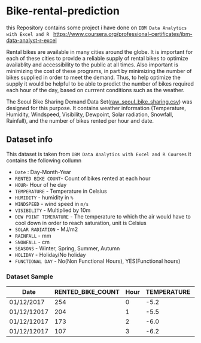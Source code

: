 # Bike-rental-prediction

this Repository contains some project i have done on `IBM Data Analytics with Excel and R `
 https://www.coursera.org/professional-certificates/ibm-data-analyst-r-excel

Rental bikes are available in many cities around the globe. It is important for each of these cities to provide a reliable supply of rental bikes to optimize availablity and accessibility to the public at all times. Also important is minimizing the cost of these programs, in part by minimizing the number of bikes supplied in order to meet the demand. Thus, to help optimize the supply it would be helpful to be able to predict the number of bikes required each hour of the day, based on currrent conditions such as the weather.

The Seoul Bike Sharing Demand Data Set([raw_seoul_bike_sharing.csv](raw_seoul_bike_sharing.csv)) was designed for this purpose. It contains weather information (Temperature, Humidity, Windspeed, Visibility, Dewpoint, Solar radiation, Snowfall, Rainfall), and the number of bikes rented per hour and date.

## Dataset info
This dataset is taken from  `IBM Data Analytics with Excel and R Courses` 
it contains the following collumn
*   `Date` : Day-Month-Year
*   `RENTED BIKE COUNT`- Count of bikes rented at each hour
*   `HOUR`- Hour of he day
*   `TEMPERATURE` - Temperature in Celsius
*   `HUMIDITY` - humidity in `%`
*   `WINDSPEED` - wind speed in `m/s`
*   `VISIBILITY` - Multiplied by 10m
*   `DEW POINT TEMERATURE` - The temperature to which the air would have to cool down in order to reach saturation, unit is Celsius
*   `SOLAR RADIATION` - MJ/m2
*   `RAINFALL` - mm
*   `SNOWFALL` - cm
*   `SEASONS` - Winter, Spring, Summer, Autumn
*   `HOLIDAY` - Holiday/No holiday
*   `FUNCTIONAL DAY` - No(Non Functional Hours), YES(Functional hours)
### Dataset Sample
| Date     | RENTED_BIKE_COUNT | Hour | TEMPERATURE | HUMIDITY | WIND_SPEED | VISIBILITY | DEW_POINT_TEMPERATURE | SOLAR_RADIATION | RAINFALL | SNOWFALL | SEASONS | HOLIDAY   | FUNCTIONING_DAY |
| ---------|-------------------| -----|-------------|----------|------------|------------|-----------------------|----------------------------|----------|----------|---------|-----------|-----------------|
|01/12/2017|	254               |   0  | -5.2        |     37   |     2.2    |    2000    |           -17.6	      |      0         |   0       |     0    |    0     | WINTER  | NO HOLIDAY|         YES     |
|01/12/12017| 204              |   1  |     -5.5    |     38   |     0.8    |    2000    |           -17.6	      |      0         |   0       |     0    |    0     | WINTER  | NO HOLIDAY|         YES     |
|01/12/12017| 173              |   2  |     -6.0    |     39   |     1.0    |    2000    |           -17.7	      |      0         |   0       |     0    |    0     | WINTER  | NO HOLIDAY|         YES     |
|01/12/12017| 107              |   3  |     -6.2    |     40   |     0.9    |    2000    |           -17.6       |      0         |   0       |     0    |    0     | WINTER  | NO HOLIDAY|         YES     |
